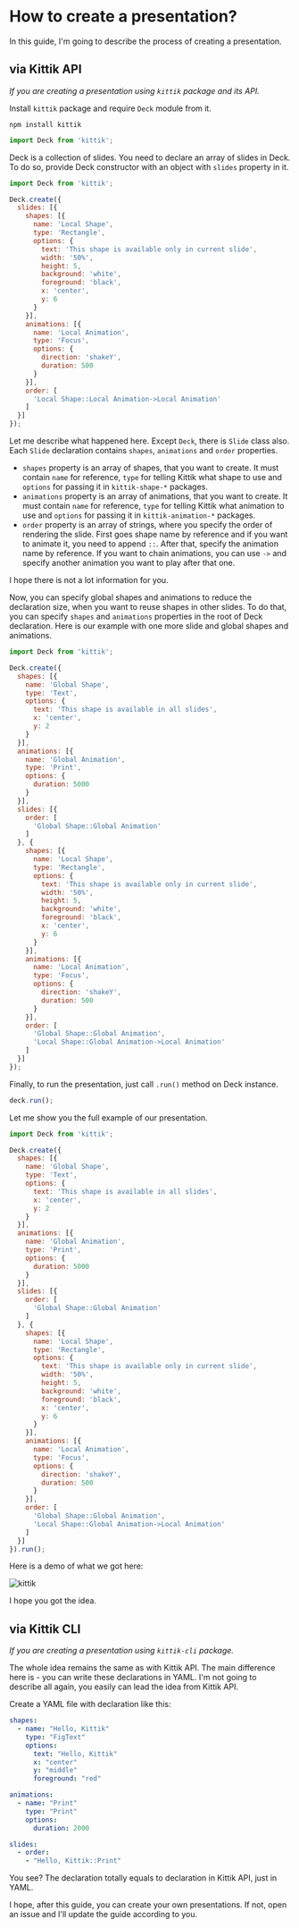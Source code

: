 # How to create a presentation?

In this guide, I'm going to describe the process of creating a presentation.

## via Kittik API

_If you are creating a presentation using `kittik` package and its API._

Install `kittik` package and require `Deck` module from it.

```shell
npm install kittik
```

```javascript
import Deck from 'kittik';
```

Deck is a collection of slides.
You need to declare an array of slides in Deck.
To do so, provide Deck constructor with an object with `slides` property in it.

```javascript
import Deck from 'kittik';

Deck.create({
  slides: [{
    shapes: [{
      name: 'Local Shape',
      type: 'Rectangle',
      options: {
        text: 'This shape is available only in current slide',
        width: '50%',
        height: 5,
        background: 'white',
        foreground: 'black',
        x: 'center',
        y: 6
      }
    }],
    animations: [{
      name: 'Local Animation',
      type: 'Focus',
      options: {
        direction: 'shakeY',
        duration: 500
      }
    }],
    order: [
      'Local Shape::Local Animation->Local Animation'
    ]
  }]
});
```

Let me describe what happened here.
Except `Deck`, there is `Slide` class also.
Each `Slide` declaration contains `shapes`, `animations` and `order` properties.

- `shapes` property is an array of shapes, that you want to create. It must contain `name` for reference, `type` for telling Kittik what shape to use and `options` for passing it in `kittik-shape-*` packages.
- `animations` property is an array of animations, that you want to create. It must contain `name` for reference, `type` for telling Kittik what animation to use and `options` for passing it in `kittik-animation-*` packages.
- `order` property is an array of strings, where you specify the order of rendering the slide. First goes shape name by reference and if you want to animate it, you need to append `::`. After that, specify the animation name by reference. If you want to chain animations, you can use `->` and specify another animation you want to play after that one.

I hope there is not a lot information for you.

Now, you can specify global shapes and animations to reduce the declaration size, when you want to reuse shapes in other slides.
To do that, you can specify `shapes` and `animations` properties in the root of Deck declaration.
Here is our example with one more slide and global shapes and animations.

```javascript
import Deck from 'kittik';

Deck.create({
  shapes: [{
    name: 'Global Shape',
    type: 'Text',
    options: {
      text: 'This shape is available in all slides',
      x: 'center',
      y: 2
    }
  }],
  animations: [{
    name: 'Global Animation',
    type: 'Print',
    options: {
      duration: 5000
    }
  }],
  slides: [{
    order: [
      'Global Shape::Global Animation'
    ]
  }, {
    shapes: [{
      name: 'Local Shape',
      type: 'Rectangle',
      options: {
        text: 'This shape is available only in current slide',
        width: '50%',
        height: 5,
        background: 'white',
        foreground: 'black',
        x: 'center',
        y: 6
      }
    }],
    animations: [{
      name: 'Local Animation',
      type: 'Focus',
      options: {
        direction: 'shakeY',
        duration: 500
      }
    }],
    order: [
      'Global Shape::Global Animation',
      'Local Shape::Global Animation->Local Animation'
    ]
  }]
});
```

Finally, to run the presentation, just call `.run()` method on Deck instance.

```javascript
deck.run();
```

Let me show you the full example of our presentation.

```javascript
import Deck from 'kittik';

Deck.create({
  shapes: [{
    name: 'Global Shape',
    type: 'Text',
    options: {
      text: 'This shape is available in all slides',
      x: 'center',
      y: 2
    }
  }],
  animations: [{
    name: 'Global Animation',
    type: 'Print',
    options: {
      duration: 5000
    }
  }],
  slides: [{
    order: [
      'Global Shape::Global Animation'
    ]
  }, {
    shapes: [{
      name: 'Local Shape',
      type: 'Rectangle',
      options: {
        text: 'This shape is available only in current slide',
        width: '50%',
        height: 5,
        background: 'white',
        foreground: 'black',
        x: 'center',
        y: 6
      }
    }],
    animations: [{
      name: 'Local Animation',
      type: 'Focus',
      options: {
        direction: 'shakeY',
        duration: 500
      }
    }],
    order: [
      'Global Shape::Global Animation',
      'Local Shape::Global Animation->Local Animation'
    ]
  }]
}).run();
```

Here is a demo of what we got here:

![kittik](https://cloud.githubusercontent.com/assets/3625244/16487609/b5ae9740-3ed4-11e6-8862-c47c913b2e82.gif)

I hope you got the idea.

## via Kittik CLI

_If you are creating a presentation using `kittik-cli` package._

The whole idea remains the same as with Kittik API.
The main difference here is - you can write these declarations in YAML.
I'm not going to describe all again, you easily can lead the idea from Kittik API.

Create a YAML file with declaration like this:

```yaml
shapes:
  - name: "Hello, Kittik"
    type: "FigText"
    options:
      text: "Hello, Kittik"
      x: "center"
      y: "middle"
      foreground: "red"

animations:
  - name: "Print"
    type: "Print"
    options:
      duration: 2000

slides:
  - order:
    - "Hello, Kittik::Print"
```

You see? The declaration totally equals to declaration in Kittik API, just in YAML.

I hope, after this guide, you can create your own presentations.
If not, open an issue and I'll update the guide according to you.

